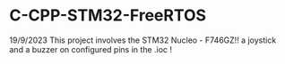 # C-CPP-STM32-FreeRTOS
19/9/2023
This project involves the STM32 Nucleo - F746GZ!!
a joystick and a buzzer on configured pins in the .ioc ! 

